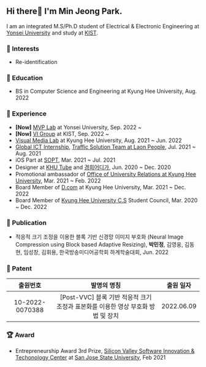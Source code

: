 ## Hi there👋 I'm Min Jeong Park.

I am an integrated M.S/Ph.D student of Electrical & Electronic Engineering at [Yonsei University](https://www.yonsei.ac.kr/en_sc/) and study at [KIST](https://www.kist.re.kr/eng/index.do).



### 🧡 Interests

* Re-identification




### 🏫 Education

* BS in Computer Science and Engineering at Kyung Hee University, Aug. 2022



### 👀 Experience

* **[Now]** [MVP Lab](http://mvp.yonsei.ac.kr/) at Yonsei University, Sep. 2022 ~
* **[Now]** [VI Group](https://vig.kist.re.kr/) at KIST, Sep. 2022 ~
* [Visual Media Lab](https://vmlab.khu.ac.kr/) at Kyung Hee University, Aug. 2021 ~ Jun. 2022
* [Global ICT Internship](), [Traffic Solution Team at Laon People](http://www.laonpeople.com/eng/business/smart_life.php?#206), Jul. 2021 ~ Aug. 2021
* iOS Part at [SOPT](http://sopt.org/wp/), Mar. 2021 ~ Jul. 2021
* Designer at [KHU Tube](https://www.youtube.com/c/%EC%BF%A0%ED%8A%9C%EB%B8%8CKHUTUBE) and [경희어디가](https://www.instagram.com/kyunghee.where/), Jun. 2020 ~ Dec. 2020
* Promotional ambassador of [Office of University Relations at Kyung Hee University](https://give.khu.ac.kr/), Mar. 2021 ~ Feb. 2022
* Board Member of [D.com](https://intranet.dcom.club/) at Kyung Hee University, Mar. 2021 ~ Dec. 2022
* Board Member of [Kyung Hee University C.S](https://ce.khu.ac.kr/ce/user/main/view.do) Student Council, Mar. 2020 ~ Dec. 2022



### 📃 Publication

* 적응적 크기 조정을 이용한 블록 기반 신경망 이미지 부호화 (Neural Image Compression using Block based Adaptive Resizing), **박민정**, 김영웅, 김동현, 임성창, 김휘용, 한국방송미디어공학회 하계학술대회, Jun. 2022



### 📃 Patent
| 출원번호 | 발명의 명칭 | 출원 일자 |
|:---:|:---:|:---:|
|10-2022-0070388|[Post-VVC] 블록 기반 적응적 크기 조정과 표본화를 이용한 영상 부호화 방법 및 장치|2022.06.09|



### 🏆 Award

* Entrepreneurship Award 3rd Prize, [Silicon Valley Software Innovation & Techonology Center](https://www.sjsu.edu/svce/index.php) at [San Jose State University](https://www.sjsu.edu/), Feb 2021

  


